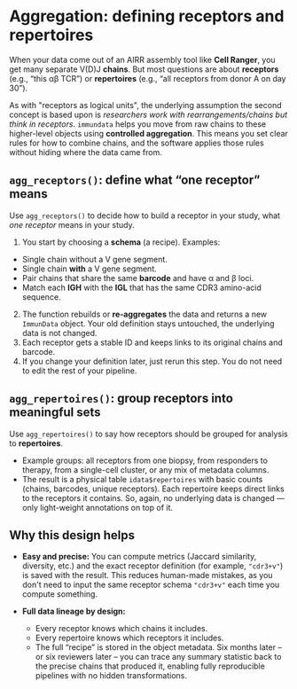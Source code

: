 # Aggregation: defining receptors and repertoires

When your data come out of an AIRR assembly tool like **Cell Ranger**, you get many separate V(D)J **chains**.
But most questions are about **receptors** (e.g., “this αβ TCR”) or **repertoires** (e.g., “all receptors from donor A on day 30”).

As with "receptors as logical units", the underlying assumption the second concept is based upon is *researchers work with rearrangements/chains but think in receptors*. `immundata` helps you move from raw chains to these higher-level objects using **controlled aggregation**. This means you set clear rules for how to combine chains, and the software applies those rules without hiding where the data came from.

## `agg_receptors()`: define what “one receptor” means

Use `agg_receptors()` to decide how to build a receptor in your study, what *one receptor* means in your study.

1. You start by choosing a **schema** (a recipe). Examples:
  * Single chain without a V gene segment.
  * Single chain **with** a V gene segment.
  * Pair chains that share the same **barcode** and have α and β loci.
  * Match each **IGH** with the **IGL** that has the same CDR3 amino-acid sequence.
2. The function rebuilds or **re-aggregates** the data and returns a new `ImmunData` object.
  Your old definition stays untouched, the underlying data is not changed.
3. Each receptor gets a stable ID and keeps links to its original chains and barcode.
4. If you change your definition later, just rerun this step. You do not need to edit the rest of your pipeline.

## `agg_repertoires()`: group receptors into meaningful sets

Use `agg_repertoires()` to say how receptors should be grouped for analysis to **repertoires**.

* Example groups: all receptors from one biopsy, from responders to therapy, from a single-cell cluster, or any mix of metadata columns.
* The result is a physical table `idata$repertoires` with basic counts (chains, barcodes, unique receptors).
  Each repertoire keeps direct links to the receptors it contains. So, again, no underlying data is changed — only light-weight annotations on top of it.

## Why this design helps

* **Easy and precise:** You can compute metrics (Jaccard similarity, diversity, etc.) and the exact receptor definition (for example, `"cdr3+v"`) is saved with the result. This reduces human-made mistakes, as you don't need to input the same receptor schema `"cdr3+v"` each time you compute something.

* **Full data lineage by design:**

  * Every receptor knows which chains it includes.
  * Every repertoire knows which receptors it includes.
  * The full “recipe” is stored in the object metadata.
    Six months later – or six reviewers later – you can trace any summary statistic back to the precise chains that produced it, enabling fully reproducible pipelines with no hidden transformations.